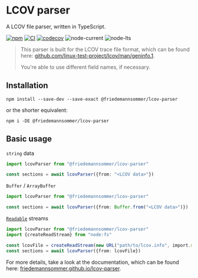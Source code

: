 # LCOV parser

A LCOV file parser, written in TypeScript.

[![npm](https://img.shields.io/npm/v/%40friedemannsommer%2Flcov-parser?style=flat&logo=npm)][npm]
[![CI](https://github.com/friedemannsommer/lcov-parser/actions/workflows/ci.yml/badge.svg?branch=main)](https://github.com/friedemannsommer/lcov-parser/actions/workflows/ci.yml)
[![codecov](https://codecov.io/gh/friedemannsommer/lcov-parser/graph/badge.svg?token=DXR26JEVQC)](https://codecov.io/gh/friedemannsommer/lcov-parser)
![node-current](https://img.shields.io/node/v/%40friedemannsommer%2Flcov-parser?style=flat&logo=nodedotjs)
![node-lts](https://img.shields.io/node/v-lts/%40friedemannsommer%2Flcov-parser?style=flat&logo=nodedotjs)

> This parser is built for the LCOV trace file format, which can be found
> here: [github.com/linux-test-project/lcov/man/geninfo.1][lcov-format].
>
> You're able to use different field names, if necessary.

## Installation

```shell
npm install --save-dev --save-exact @friedemannsommer/lcov-parser
```

or the shorter equivalent:

```shell
npm i -DE @friedemannsommer/lcov-parser
```

## Basic usage

`string` data

```typescript
import lcovParser from "@friedemannsommer/lcov-parser"

const sections = await lcovParser({from: "<LCOV data>"})
```

`Buffer` / `ArrayBuffer`

```typescript
import lcovParser from "@friedemannsommer/lcov-parser"

const sections = await lcovParser({from: Buffer.from("<LCOV data>")})
```

[`Readable`][readable] streams

```typescript
import lcovParser from "@friedemannsommer/lcov-parser"
import {createReadStream} from "node:fs"

const lcovFile = createReadStream(new URL("path/to/lcov.info", import.meta.url))
const sections = await lcovParser({from: lcovFile})
```

For more details, take a look at the documentation,
which can be found here: [friedemannsommer.github.io/lcov-parser][package-docs].

[lcov-format]: https://github.com/linux-test-project/lcov/blob/3decc12ab1e7b34d2860393e2f40f0e1057d5c16/man/geninfo.1#L989-L1171

[npm]: https://www.npmjs.com/package/@friedemannsommer/lcov-parser

[readable]: https://nodejs.org/api/stream.html#readable-streams

[package-docs]: https://friedemannsommer.github.io/lcov-parser/
